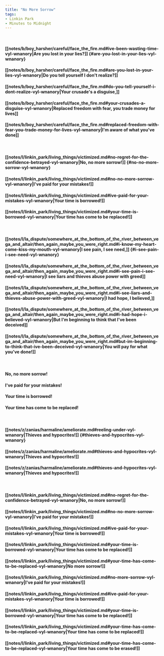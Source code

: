 ```yaml
---
title: "No More Sorrow"
tags:
- Linkin Park
- Minutes to Midnight
---
```

&nbsp;
#### [[notes/b/boy_harsher/careful/face_the_fire.md#ive-been-wasting-time-vyl-wnanory|Are you lost in your lies?]] {#are-you-lost-in-your-lies-vyl-wnanory}
#### [[notes/b/boy_harsher/careful/face_the_fire.md#are-you-lost-in-your-lies-vyl-wnanory|Do you tell yourself I don't realize?]]
#### [[notes/b/boy_harsher/careful/face_the_fire.md#do-you-tell-yourself-i-dont-realize-vyl-wnanory|Your crusade's a disguise,]]
#### [[notes/b/boy_harsher/careful/face_the_fire.md#your-crusades-a-disguise-vyl-wnanory|Replaced freedom with fear, you trade money for lives]]
#### [[notes/b/boy_harsher/careful/face_the_fire.md#replaced-freedom-with-fear-you-trade-money-for-lives-vyl-wnanory|I'm aware of what you've done]]
&nbsp;
#### [[notes/l/linkin_park/living_things/victimized.md#no-regret-for-the-confidence-betrayed-vyl-wnanory|No, no more sorrow!]] {#no-no-more-sorrow-vyl-wnanory}
#### [[notes/l/linkin_park/living_things/victimized.md#no-no-more-sorrow-vyl-wnanory|I've paid for your mistakes!]]
#### [[notes/l/linkin_park/living_things/victimized.md#ive-paid-for-your-mistakes-vyl-wnanory|Your time is borrowed!]]
#### [[notes/l/linkin_park/living_things/victimized.md#your-time-is-borrowed-vyl-wnanory|Your time has come to be replaced!]]
&nbsp;
#### [[notes/l/la_dispute/somewhere_at_the_bottom_of_the_river_between_vega_and_altair/then_again_maybe_you_were_right.md#i-know-my-heart-come-kiss-my-mouth-vyl-wnanory|I see pain, I see need,]] {#i-see-pain-i-see-need-vyl-wnanory}
#### [[notes/l/la_dispute/somewhere_at_the_bottom_of_the_river_between_vega_and_altair/then_again_maybe_you_were_right.md#i-see-pain-i-see-need-vyl-wnanory|I see liars and thieves abuse power with greed]]
#### [[notes/l/la_dispute/somewhere_at_the_bottom_of_the_river_between_vega_and_altair/then_again_maybe_you_were_right.md#i-see-liars-and-thieves-abuse-power-with-greed-vyl-wnanory|I had hope, I believed,]]
#### [[notes/l/la_dispute/somewhere_at_the_bottom_of_the_river_between_vega_and_altair/then_again_maybe_you_were_right.md#i-had-hope-i-believed-vyl-wnanory|But I'm beginning to think that I've been deceived]]
#### [[notes/l/la_dispute/somewhere_at_the_bottom_of_the_river_between_vega_and_altair/then_again_maybe_you_were_right.md#but-im-beginning-to-think-that-ive-been-deceived-vyl-wnanory|You will pay for what you've done!]]
&nbsp;
#### No, no more sorrow!
#### I've paid for your mistakes!
#### Your time is borrowed!
#### Your time has come to be replaced!
&nbsp;
#### [[notes/z/zanias/harmaline/ameliorate.md#reeling-under-vyl-wnanory|Thieves and hypocrites!]] {#thieves-and-hypocrites-vyl-wnanory}
#### [[notes/z/zanias/harmaline/ameliorate.md#thieves-and-hypocrites-vyl-wnanory|Thieves and hypocrites!]]
#### [[notes/z/zanias/harmaline/ameliorate.md#thieves-and-hypocrites-vyl-wnanory|Thieves and hypocrites!]]
&nbsp;
#### [[notes/l/linkin_park/living_things/victimized.md#no-regret-for-the-confidence-betrayed-vyl-wnanory|No, no more sorrow!]]
#### [[notes/l/linkin_park/living_things/victimized.md#no-no-more-sorrow-vyl-wnanory|I've paid for your mistakes!]]
#### [[notes/l/linkin_park/living_things/victimized.md#ive-paid-for-your-mistakes-vyl-wnanory|Your time is borrowed!]]
#### [[notes/l/linkin_park/living_things/victimized.md#your-time-is-borrowed-vyl-wnanory|Your time has come to be replaced!]]
#### [[notes/l/linkin_park/living_things/victimized.md#your-time-has-come-to-be-replaced-vyl-wnanory|No more sorrow!]]
#### [[notes/l/linkin_park/living_things/victimized.md#no-more-sorrow-vyl-wnanory|I've paid for your mistakes!]]
#### [[notes/l/linkin_park/living_things/victimized.md#ive-paid-for-your-mistakes-vyl-wnanory|Your time is borrowed!]]
#### [[notes/l/linkin_park/living_things/victimized.md#your-time-is-borrowed-vyl-wnanory|Your time has come to be replaced!]]
#### [[notes/l/linkin_park/living_things/victimized.md#your-time-has-come-to-be-replaced-vyl-wnanory|Your time has come to be replaced!]]
#### [[notes/l/linkin_park/living_things/victimized.md#your-time-has-come-to-be-replaced-vyl-wnanory|Your time has come to be erased!]]
